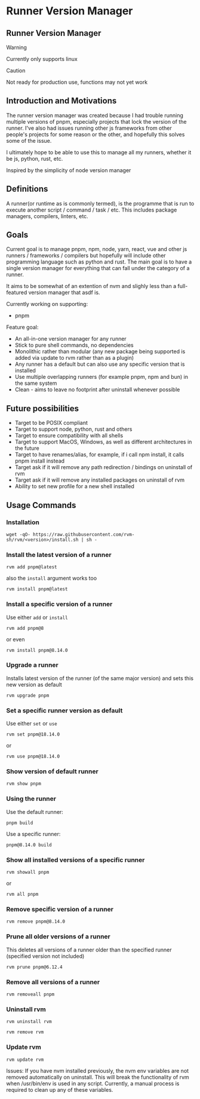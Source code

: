 # Runner Version Manager
## Runner Version Manager

>[!WARNING]
> Currently only supports linux

> [!CAUTION]
> Not ready for production use, functions may not yet work


## Introduction and Motivations
The runner version manager was created because I had trouble running multiple versions of pnpm, especially projects that lock the version of the runner. I've also had issues running other js frameworks from other people's projects for some reason or the other, and hopefully this solves some of the issue. 

I ultimately hope to be able to use this to manage all my runners, whether it be js, python, rust, etc.

Inspired by the simplicity of node version manager

## Definitions
A runner(or runtime as is commonly termed), is the programme that is run to execute another script / command / task / etc. This includes package managers, compilers, linters, etc. 

## Goals
Current goal is to manage pnpm, npm, node, yarn, react, vue and other js runners / frameworks / compilers but hopefully will include other programming language such as python and rust. The main goal is to have a single version manager for everything that can fall under the category of a runner.

It aims to be somewhat of an extention of nvm and slighly less than a full-featured version manager that asdf is.

Currently working on supporting:
 - pnpm

Feature goal:
 - An all-in-one version manager for any runner
 - Stick to pure shell commands, no dependencies
 - Monolithic rather than modular (any new package being supported is added via update to rvm rather than as a plugin)
 - Any runner has a default but can also use any specific version that is installed
 - Use multiple overlapping runners (for example pnpm, npm and bun) in the same system
 - Clean - aims to leave no footprint after uninstall whenever possible

## Future possibilities
- Target to be POSIX compliant
- Target to support node, python, rust and others
- Target to ensure compatibility with all shells
- Target to support MacOS, Windows, as well as different architectures in the future
- Target to have renames/alias, for example, if i call npm install, it calls pnpm install instead
- Target ask if it will remove any path redirection / bindings on uninstall of rvm
- Target ask if it will remove any installed packages on uninstall of rvm
- Ability to set new profile for a new shell installed

## Usage Commands

### Installation
```
wget -qO- https://raw.githubusercontent.com/rvm-sh/rvm/<version>/install.sh | sh -
```

### Install the latest version of a runner
```
rvm add pnpm@latest
```
also the `install` argument works too
```
rvm install pnpm@latest
```

### Install a specific version of a runner
Use either `add` or `install`
```
rvm add pnpm@8
```
or even
```
rvm install pnpm@8.14.0
```

### Upgrade a runner
Installs latest version of the runner (of the same major version) and sets this new version as default
```
rvm upgrade pnpm
```

### Set a specific runner version as default
Use either `set` or `use`
```
rvm set pnpm@18.14.0
```
or
```
rvm use pnpm@18.14.0
```

### Show version of default runner
```
rvm show pnpm
```

### Using the runner
Use the default runner:
```
pnpm build
```
Use a specific runner:
```
pnpm@8.14.0 build
```

### Show all installed versions of a specific runner
```
rvm showall pnpm
```

or 
```
rvm all pnpm
```

### Remove specific version of a runner
```
rvm remove pnpm@8.14.0
```

### Prune all older versions of a runner
This deletes all versions of a runner older than the specified runner (specified version not included)
```
rvm prune pnpm@6.12.4
```

### Remove all versions of a runner
```
rvm removeall pnpm
```

### Uninstall rvm 
```
rvm uninstall rvm
```
```
rvm remove rvm
```

### Update rvm
```
rvm update rvm
```


Issues:
If you have nvm installed previously, the nvm env variables are not removed automatically on uninstall. This will break the functionality of rvm when /usr/bin/env is used in any script. Currently, a manual process is required to clean up any of these variables.





